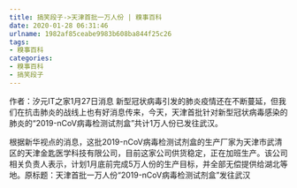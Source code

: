 ```yaml
---
title: 搞笑段子->天津首批一万人份 | 糗事百科
date: 2020-01-28 06:31:46
urlname: 1982af85ceabe9983b608ba844f25c26
tags: 
- 糗事百科
categories:
- 糗事百科
- 搞笑段子
---
```

作者：汐元IT之家1月27日消息 新型冠状病毒引发的肺炎疫情还在不断蔓延，但我们在抗击肺炎的战线上也有好消息传来，今天，天津首批针对新型冠状病毒感染的肺炎的“2019-nCoV病毒检测试剂盒”共计1万人份已发往武汉。

根据新华视点的消息，这批2019-nCoV病毒检测试剂盒的生产厂家为天津市武清区的天津金匙医学科技有限公司，目前这家公司供货稳定，正在加班生产。该公司相关负责人表示，计划1月底前完成5万人份的生产目标，并全部无偿提供给湖北等地。原标题：天津首批一万人份“2019-nCoV病毒检测试剂盒”发往武汉


